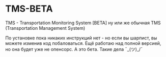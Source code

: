# TMS-BETA
TMS - Transportation Monitoring System [BETA] ну или же обычная TMS (Transportation Management System)

По установке пока никаких инструкций нет - но если вы шарпист, вы можете изменив код побаловаться. Ещё работаю над полной версией, но она будет уже не опенсорс. А это бета. Такие дела ¯\_(ツ)_/¯
